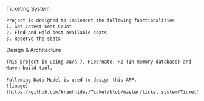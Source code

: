 Ticketing System

    Project is designed to implement the following functionalities 
    1. Get Latest Seat Count 
    2. Find and Hold best available seats 
    3. Reserve the seats
    
Design & Architecture 
	
	This project is using Java 7, Hibernate, H2 (In memory database) and Maven build tool.
	
	Following Data Model is used to design this APP. 
	![image](https://github.com/kranthides/Ticket/blob/master/ticket.system/TicketSystem_DataModel.png?)

